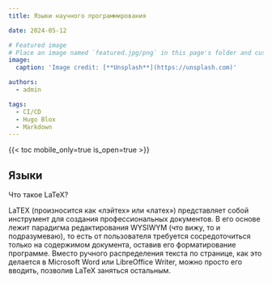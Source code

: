 ```yaml
---
title: Языки научного программирования

date: 2024-05-12

# Featured image
# Place an image named `featured.jpg/png` in this page's folder and customize its options here.
image:
  caption: 'Image credit: [**Unsplash**](https://unsplash.com)'

authors:
  - admin

tags:
  - CI/CD
  - Hugo Blox
  - Markdown
---
```


{{< toc mobile_only=true is_open=true >}}

## Языки

Что такое LaTeX?

LaTEX (произносится как «лэйтех» или «латех») представляет собой инструмент для создания профессиональных документов. В его основе лежит парадигма редактирования WYSIWYM (что вижу, то и подразумеваю), то есть от пользователя требуется сосредоточиться только на содержимом документа, оставив его форматирование программе. Вместо ручного распределения текста по странице, как это делается в Microsoft Word или LibreOffice Writer, можно просто его вводить, позволив LaTeX заняться остальным.

